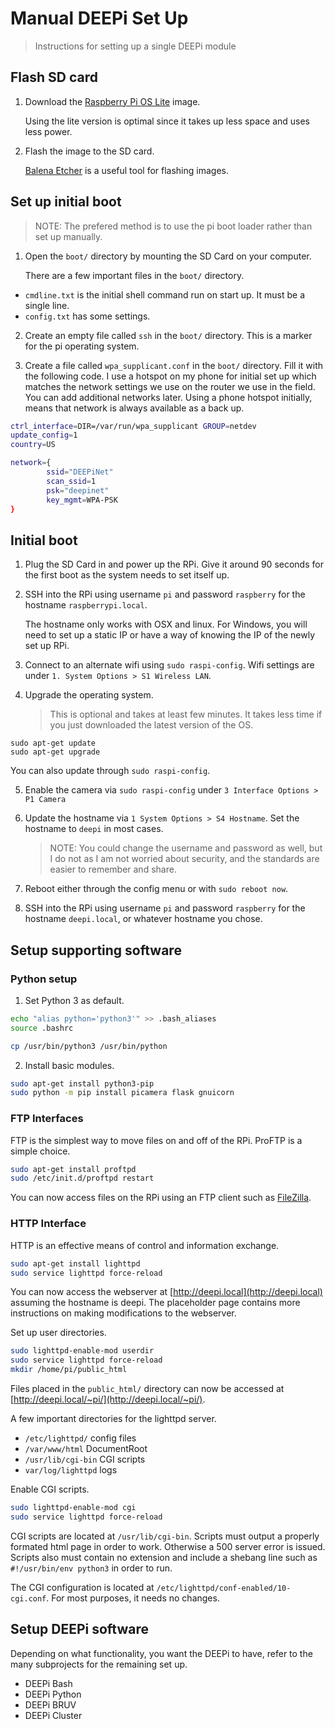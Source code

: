 # Manual DEEPi Set Up #
> Instructions for setting up a single DEEPi module 

## Flash SD card ##

1. Download the [Raspberry Pi OS
   Lite](https://www.raspberrypi.org/software/operating-systems/)
   image.

	Using the lite version is optimal since it takes up less space and
	uses less power.

2. Flash the image to the SD card.
   
   [Balena Etcher](https://www.balena.io/etcher/) is a useful tool for
   flashing images.
   
## Set up initial boot ##

> NOTE: The prefered method is to use the pi boot loader rather than
> set up manually.

1. Open the `boot/` directory by mounting the SD Card on your computer.
   
   There are a few important files in the `boot/` directory. 

 * `cmdline.txt` is the initial shell command run on start up. It must
   be a single line. 
 * `config.txt` has some settings.
 
 <!-- TODO: include instructions for ethernet device -->
 
2. Create an empty file called `ssh` in the `boot/` directory. This is
   a marker for the pi operating system.
   
3. Create a file called `wpa_supplicant.conf` in the `boot/`
   directory. Fill it with the following code. I use a hotspot on my
   phone for initial set up which matches the network settings we use
   on the router we use in the field. You can add additional networks
   later. Using a phone hotspot initially, means that network is
   always available as a back up.
   
```.bash
ctrl_interface=DIR=/var/run/wpa_supplicant GROUP=netdev
update_config=1
country=US

network={
        ssid="DEEPiNet"
        scan_ssid=1
        psk="deepinet"
        key_mgmt=WPA-PSK
}
```

## Initial boot ##

1. Plug the SD Card in and power up the RPi. Give it around 90 seconds for
   the first boot as the system needs to set itself up.
   
2. SSH into the RPi using username `pi` and password `raspberry` for
   the hostname `raspberrypi.local`. 
   
   The hostname only works with OSX and linux. For Windows, you will
   need to set up a static IP or have a way of knowing the IP of the
   newly set up RPi. 
   
   <!-- TODO: explain how to do this with windows... -->

3. Connect to an alternate wifi using `sudo raspi-config`. Wifi settings are 
   under `1. System Options > S1 Wireless LAN`.

4. Upgrade the operating system. 

   > This is optional and takes at least few minutes. It takes less
   > time if you just downloaded the latest version of the OS.

```
sudo apt-get update
sudo apt-get upgrade
```

  You can also update through `sudo raspi-config`. 

5. Enable the camera via `sudo raspi-config` under `3 Interface
   Options > P1 Camera`
   
6. Update the hostname via `1 System Options > S4 Hostname`. Set the 
   hostname to `deepi` in most cases.
   
   > NOTE: You could change the username and password as well, but I
   > do not as I am not worried about security, and the standards are
   > easier to remember and share.
   
7. Reboot either through the config menu or with `sudo reboot now`.

8. SSH into the RPi using username `pi` and password `raspberry` for
   the hostname `deepi.local`, or whatever hostname you chose.

## Setup supporting software ##

### Python setup ###

1. Set Python 3 as default.

```.bash
echo "alias python='python3'" >> .bash_aliases
source .bashrc
```

```.bash
cp /usr/bin/python3 /usr/bin/python
```

2. Install basic modules.

```.bash
sudo apt-get install python3-pip
sudo python -m pip install picamera flask gnuicorn

```

### FTP Interfaces ###

FTP is the simplest way to move files on and off of the RPi. ProFTP is
a simple choice.

```.bash
sudo apt-get install proftpd
sudo /etc/init.d/proftpd restart
```

You can now access files on the RPi using an FTP client such as
[FileZilla](https://filezilla-project.org/).


### HTTP Interface ###

HTTP is an effective means of control and information exchange. 

```.bash
sudo apt-get install lighttpd
sudo service lighttpd force-reload
```

You can now access the webserver at
[http://deepi.local](http://deepi.local) assuming the hostname is
deepi. The placeholder page contains more instructions on making
modifications to the webserver.

Set up user directories. <!-- ???: not sure if this is useful or not -->

```.bash
sudo lighttpd-enable-mod userdir
sudo service lighttpd force-reload
mkdir /home/pi/public_html
```

Files placed in the `public_html/` directory can now be accessed at
[http://deepi.local/~pi/](http://deepi.local/~pi/).

A few important directories for the lighttpd server.

  * `/etc/lighttpd/` config files
  * `/var/www/html` DocumentRoot
  * `/usr/lib/cgi-bin` CGI scripts
  * `var/log/lighttpd` logs
  

Enable CGI scripts.

```.bash
sudo lighttpd-enable-mod cgi
sudo service lighttpd force-reload
```

CGI scripts are located at `/usr/lib/cgi-bin`. Scripts must output a
properly formated html page in order to work. Otherwise a 500 server
error is issued. Scripts also must contain no extension and include a shebang
line such as `#!/usr/bin/env python3` in order to run.

The CGI configuration is located at
`/etc/lighttpd/conf-enabled/10-cgi.conf`. For most purposes, it needs
no changes.

<!-- TODO: deploy a flask app to lighttpd using gunicorn -->

## Setup DEEPi software ##

Depending on what functionality, you want the DEEPi to have, refer to the many
subprojects for the remaining set up.

  * DEEPi Bash
  * DEEPi Python
  * DEEPi BRUV
  * DEEPi Cluster
